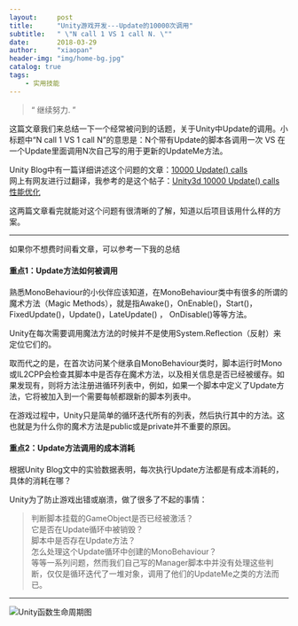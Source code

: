 ```yaml
---
layout:     post
title:      "Unity游戏开发---Update的10000次调用"
subtitle:   " \"N call 1 VS 1 call N. \""
date:       2018-03-29
author:     "xiaopan"
header-img: "img/home-bg.jpg"
catalog: true
tags:
    - 实用技能
---
```


> “ 继续努力. ”

这篇文章我们来总结一下一个经常被问到的话题，关于Unity中Update的调用。小标题中“N call 1 VS 1 call N”的意思是：N个带有Update的脚本各调用一次 VS 在一个Update里面调用N次自己写的用于更新的UpdateMe方法。

Unity Blog中有一篇详细讲述这个问题的文章：[10000 Update() calls](https://blogs.unity3d.com/cn/2015/12/23/1k-update-calls/)  
网上有网友进行过翻译，我参考的是这个帖子：[Unity3d 10000 Update() calls 性能优化](https://blog.csdn.net/huutu/article/details/50522585)

这两篇文章看完就能对这个问题有很清晰的了解，知道以后项目该用什么样的方案。

---

如果你不想费时间看文章，可以参考一下我的总结  

#### 重点1：Update方法如何被调用
熟悉MonoBehaviour的小伙伴应该知道，在MonoBehaviour类中有很多的所谓的魔术方法（Magic Methods），就是指Awake()，OnEnable()，Start()，FixedUpdate()，Update()，LateUpdate() ， OnDisable()等等方法。  

Unity在每次需要调用魔法方法的时候并不是使用System.Reflection（反射）来定位它们的。  

取而代之的是，在首次访问某个继承自MonoBehaviour类时，脚本运行时Mono或IL2CPP会检查其脚本中是否存在魔术方法，以及相关信息是否已经被缓存。如果发现有，则将方法注册进循环列表中，例如，如果一个脚本中定义了Update方法，它将被加入到一个需要每帧都跟新的脚本列表中。  

在游戏过程中，Unity只是简单的循环迭代所有的列表，然后执行其中的方法。这也就是为什么你的魔术方法是public或是private并不重要的原因。  

#### 重点2：Update方法调用的成本消耗
根据Unity Blog文中的实验数据表明，每次执行Update方法都是有成本消耗的，具体的消耗在哪？  

Unity为了防止游戏出错或崩溃，做了很多了不起的事情：  
> 判断脚本挂载的GameObject是否已经被激活？  
> 它是否在Update循环中被销毁？  
> 脚本中是否存在Update方法？  
> 怎么处理这个Update循环中创建的MonoBehaviour？  
等等一系列问题，然而我们自己写的Manager脚本中并没有处理这些判断，仅仅是循环迭代了一堆对象，调用了他们的UpdateMe之类的方法而已。

---

![Unity函数生命周期图](https://xiaopan1991.github.io/img/UpdateCall/UpdateCall.jpg)